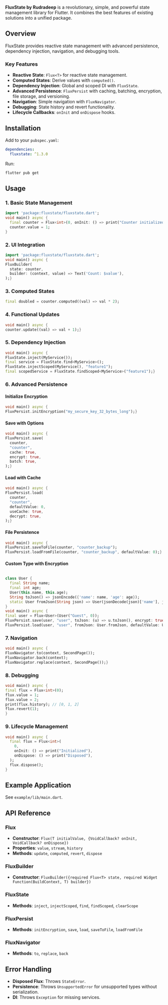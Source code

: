 
**FluxState by Rudradeep** is a revolutionary, simple, and powerful state management library for Flutter. It combines the best features of existing solutions into a unified package.

## Overview

FluxState provides reactive state management with advanced persistence, dependency injection, navigation, and debugging tools.

### Key Features
- **Reactive State**: `Flux<T>` for reactive state management.
- **Computed States**: Derive values with `computed()`.
- **Dependency Injection**: Global and scoped DI with `FluxState`.
- **Advanced Persistence**: `FluxPersist` with caching, batching, encryption, file storage, and versioning.
- **Navigation**: Simple navigation with `FluxNavigator`.
- **Debugging**: State history and revert functionality.
- **Lifecycle Callbacks**: `onInit` and `onDispose` hooks.

## Installation

Add to your `pubspec.yaml`:

```yaml
dependencies:
  fluxstate: ^1.3.0
```

Run:

```bash
flutter pub get
```

## Usage

### 1. Basic State Management

```dart
import 'package:fluxstate/fluxstate.dart';
void main() async {
  final counter = Flux<int>(0, onInit: () => print("Counter initialized")).obs;
  counter.value = 1;
}
```

### 2. UI Integration

```dart
import 'package:fluxstate/fluxstate.dart';
void main() async {
FluxBuilder(
  state: counter,
  builder: (context, value) => Text('Count: $value'),
);}
```

### 3. Computed States

```dart
final doubled = counter.computed((val) => val * 2);
```

### 4. Functional Updates

```dart
void main() async {
counter.update((val) => val + 1);}
```

### 5. Dependency Injection

```dart
void main() async {
FluxState.inject(MyService());
final service = FluxState.find<MyService>();
FluxState.injectScoped(MyService(), "feature1");
final scopedService = FluxState.findScoped<MyService>("feature1");}
```

### 6. Advanced Persistence

#### Initialize Encryption

```dart
void main() async {
FluxPersist.initEncryption("my_secure_key_32_bytes_long");}
```

#### Save with Options

```dart
void main() async {
FluxPersist.save(
  counter,
  "counter",
  cache: true,
  encrypt: true,
  batch: true,
);}
```

#### Load with Cache

```dart
void main() async {
FluxPersist.load(
  counter,
  "counter",
  defaultValue: 0,
  useCache: true,
  decrypt: true,
);}
```

#### File Persistence

```dart
void main() async {
FluxPersist.saveToFile(counter, "counter_backup");
FluxPersist.loadFromFile(counter, "counter_backup", defaultValue: 0);}
```

#### Custom Type with Encryption

```dart

class User {
  final String name;
  final int age;
  User(this.name, this.age);
  String toJson() => jsonEncode({'name': name, 'age': age});
  static User fromJson(String json) => User(jsonDecode(json)['name'], jsonDecode(json)['age']);
}
void main() async {
final user = Flux<User>(User("Guest", 0));
FluxPersist.save(user, "user", toJson: (u) => u.toJson(), encrypt: true);
FluxPersist.load(user, "user", fromJson: User.fromJson, defaultValue: User("Guest", 0), decrypt: true);}
```

### 7. Navigation

```dart
void main() async {
FluxNavigator.to(context, SecondPage());
FluxNavigator.back(context);
FluxNavigator.replace(context, SecondPage());}
```

### 8. Debugging

```dart
void main() async {
final flux = Flux<int>(0);
flux.value = 1;
flux.value = 2;
print(flux.history); // [0, 1, 2]
flux.revert(1);
}
```

### 9. Lifecycle Management

```dart
void main() async {
  final flux = Flux<int>(
    0,
    onInit: () => print("Initialized"),
    onDispose: () => print("Disposed"),
  );
  flux.dispose();
}
```

## Example Application

See `example/lib/main.dart`.

## API Reference

### Flux<T>
- **Constructor**: `Flux(T initialValue, {VoidCallback? onInit, VoidCallback? onDispose})`
- **Properties**: `value`, `stream`, `history`
- **Methods**: `update`, `computed`, `revert`, `dispose`

### FluxBuilder<T>
- **Constructor**: `FluxBuilder({required Flux<T> state, required Widget Function(BuildContext, T) builder})`

### FluxState
- **Methods**: `inject`, `injectScoped`, `find`, `findScoped`, `clearScope`

### FluxPersist
- **Methods**: `initEncryption`, `save`, `load`, `saveToFile`, `loadFromFile`

### FluxNavigator
- **Methods**: `to`, `replace`, `back`

## Error Handling
- **Disposed Flux**: Throws `StateError`.
- **Persistence**: Throws `UnsupportedError` for unsupported types without serialization.
- **DI**: Throws `Exception` for missing services.
